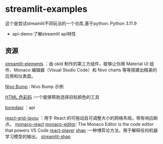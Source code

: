 
# streamlit-examples

这个是尝试streamlit不同玩法的一个仓库,基于python: Python 3.11.9

- api-demo:了解streamlit api特性

## 资源
[streamlit-elements](https://github.com/okld/streamlit-elements#getting-started) ：由 okld 制作的第三方组件，能够让你用 Material UI 组件、Monaco 编辑器（Visual Studio Code）和 Nivo charts 等等搭建出精美的应用和仪表盘。

[ Nivo Bump](https://nivo.rocks/bump/) :  Nivo Bump 示例

[HTML 色彩码](https://htmlcolorcodes.com/) :一个能够帮助选择目标颜色的工具

[boredapi](https://www.boredapi.com/documentation) ：api

[react-grid-layou](https://github.com/react-grid-layout/react-grid-layou) ：用于 React 的可拖动且可调整大小的网格布局，带有响应断点。
[monaco-react](https://github.com/suren-atoyan/monaco-react)
[monaco-editor](https://microsoft.github.io/monaco-editor/): The Monaco Editor is the code editor that powers VS Code
[react-player](https://github.com/cookpete/react-player)
[shap](https://github.com/shap/shap) :一种博弈论方法，用于解释任何机器学习模型的输出。
[streamlit-shap](https://github.com/snehankekre/streamlit-shap)
